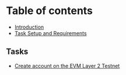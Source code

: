# Table of contents

* [Introduction](README.md)
* [Task Setup and Requirements](task-setup-and-requirements.md)

## Tasks

* [Create account on the EVM Layer 2 Testnet](tasks/create-account-on-the-evm-layer-2-testnet.md)
